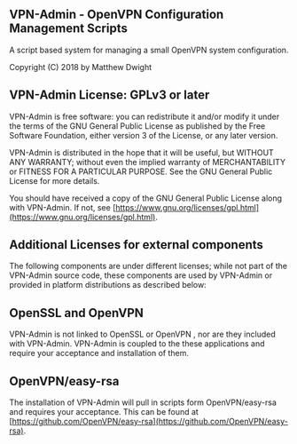 VPN-Admin - OpenVPN Configuration Management Scripts
----------------------------------------------------

A script based system for managing a small OpenVPN system configuration.

Copyright (C) 2018 by Matthew Dwight

VPN-Admin License: GPLv3 or later
---------------------------------

VPN-Admin is free software: you can redistribute it and/or modify it under the terms of the GNU General Public License as published by the Free Software Foundation, either version 3 of the License, or any later version.

VPN-Admin is distributed in the hope that it will be useful, but WITHOUT ANY WARRANTY; without even the implied warranty of MERCHANTABILITY or FITNESS FOR A PARTICULAR PURPOSE.  See the GNU General Public License for more details.

You should have received a copy of the GNU General Public License along with VPN-Admin.  If not, see [https://www.gnu.org/licenses/gpl.html](https://www.gnu.org/licenses/gpl.html).

Additional Licenses for external components
-------------------------------------------

The following components are under different licenses; while not part of the VPN-Admin source code, these components are used by VPN-Admin or provided in platform distributions as described below:

OpenSSL and OpenVPN
-------------------
VPN-Admin is not linked to OpenSSL or OpenVPN , nor are they included with VPN-Admin.  VPN-Admin is coupled to the these applications and require your acceptance and installation of them.

OpenVPN/easy-rsa
----------------
The installation of VPN-Admin will pull in scripts form OpenVPN/easy-rsa and requires your acceptance.  This can be found at [https://github.com/OpenVPN/easy-rsa](https://github.com/OpenVPN/easy-rsa).
